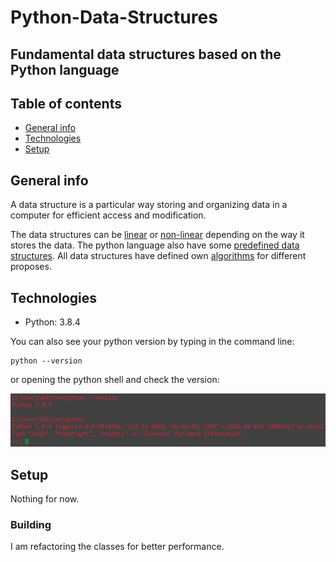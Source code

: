 # Python-Data-Structures

## Fundamental data structures based on the Python language

## Table of contents
* [General info](#general-info)
* [Technologies](#technologies)
* [Setup](#setup)

## General info
A data structure is a particular way storing and organizing data in a computer for efficient access and modification.

The data structures can be [linear](https://github.com/Adri-md-1208/Python-Data-Structures/tree/master/Linear%20Structures) or [non-linear](https://github.com/Adri-md-1208/Python-Data-Structures/tree/master/Non-Linear%20Structures) depending on the way it stores the data. The python language also have some [predefined data structures](https://github.com/Adri-md-1208/Python-Data-Structures/tree/master/Linear%20Structures/Predefined%20Structures).
All data structures have defined own [algorithms](https://github.com/Adri-md-1208/Python-Data-Structures/tree/master/Algorithms) for different proposes.

## Technologies
* Python: 3.8.4

You can also see your python version by typing in the command line:
````
python --version
```` 
or opening the python shell and check the version:

![Version](./tools/images/version.PNG)

## Setup
Nothing for now.

### Building
I am refactoring the classes for better performance.